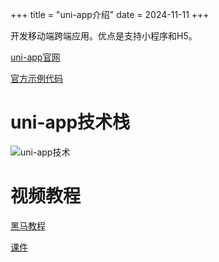 +++
title = "uni-app介绍"
date = 2024-11-11
+++

开发移动端跨端应用。优点是支持小程序和H5。

[uni-app官网](https://zh.uniapp.dcloud.io/resource.html)

[官方示例代码](https://github.com/dcloudio/hello-uniapp)

# uni-app技术栈
![uni-app技术](https://linxz-aliyun.oss-cn-shenzhen.aliyuncs.com/images/202411111713411.png)

# 视频教程
[黑马教程](https://www.bilibili.com/video/BV1Bp4y1379L?vd_source=52e547e5d9000389c9906e8cf67193c7)

[课件](https://github.com/shuhongfan/vue-rabbit)



